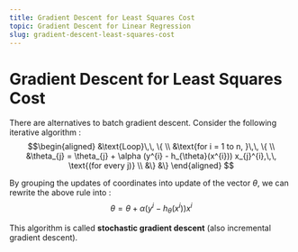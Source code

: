 ```yaml
---
title: Gradient Descent for Least Squares Cost
topic: Gradient Descent for Linear Regression
slug: gradient-descent-least-squares-cost
---
```


# Gradient Descent for Least Squares Cost

There are alternatives to batch gradient descent. Consider the following iterative algorithm : 
$$\begin{aligned}
&\text{Loop}\,\, \{ \\
&\text{for i = 1 to n, }\,\, \{ \\
&\theta_{j} = \theta_{j} + \alpha (y^{i} - h_{\theta}(x^{i})) x_{j}^{i},\,\, \text{(for every j)} \\
&\}
&\}
\end{aligned}
$$

By grouping the updates of coordinates into update of the vector $\theta$, we can rewrite the above rule into : $$\theta = \theta + \alpha (y^{i} - h_{\theta}(x^{i})) x^{i}$$

This algorithm is called **stochastic gradient descent** (also incremental gradient descent).
